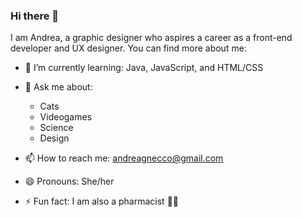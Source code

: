 ### Hi there 👋 

I am Andrea, a graphic designer who aspires a career as a front-end developer and UX designer. You can find more about me: 

- 🌱 I’m currently learning: Java, JavaScript, and HTML/CSS
- 💬 Ask me about: 
  - Cats 
  - Videogames
  - Science
  - Design
    
- 📫 How to reach me: andreagnecco@gmail.com
- 😄 Pronouns: She/her
- ⚡ Fun fact: I am also a pharmacist 👩‍🔬

